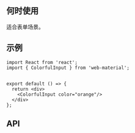 ## 何时使用

适合表单场景。

## 示例

```tsx
import React from 'react';
import { ColorfulInput } from 'web-material';


export default () => {
  return <div>
    <ColorfulInput color="orange"/>
  </div>
};
```

## API

<API hideTitle  src="@/components/colorful-input/colorful-input.tsx" />
